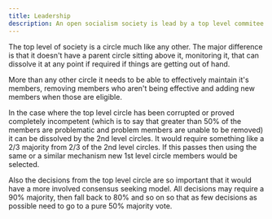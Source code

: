 ```yaml
---
title: Leadership
description: An open socialism society is lead by a top level commitee or 'circle'. Descisions are made with a consensus seeking model.
---
```


The top level of society is a circle much like any other. The major difference is that it doesn't have a parent circle sitting above it, monitoring it, that can dissolve it at any point if required if things are getting out of hand.

More than any other circle it needs to be able to effectively maintain it's members, removing members who aren't being effective and adding new members when those are eligible.

In the case where the top level circle has been corrupted or proved completely incompetent (which is to say that greater than 50% of the members are problematic and problem members are unable to be removed) it can be dissolved by the 2nd level circles. It would require something like a 2/3 majority from 2/3 of the 2nd level circles. If this passes then using the same or a similar mechanism new 1st level circle members would be selected.

Also the decisions from the top level circle are so important that it would have a more involved consensus seeking model. All decisions may require a 90% majority, then fall back to 80% and so on so that as few decisions as possible need to go to a pure 50% majority vote.
